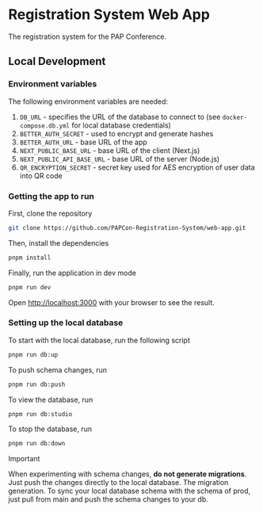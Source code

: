 # Registration System Web App

The registration system for the PAP Conference.

## Local Development

### Environment variables
The following environment variables are needed:
1. `DB_URL` - specifies the URL of the database to connect to (see `docker-compose.db.yml` for local database credentials)
2. `BETTER_AUTH_SECRET` - used to encrypt and generate hashes
3. `BETTER_AUTH_URL` - base URL of the app
4. `NEXT_PUBLIC_BASE_URL` - base URL of the client (Next.js)
5. `NEXT_PUBLIC_API_BASE_URL` - base URL of the server (Node.js)
6. `QR_ENCRYPTION_SECRET` - secret key used for AES encryption of user data into QR code

### Getting the app to run

First, clone the repository

```bash
git clone https://github.com/PAPCon-Registration-System/web-app.git
```

Then, install the dependencies


```bash
pnpm install
```

Finally, run the application in dev mode

```bash
pnpm run dev
```

Open [http://localhost:3000](http://localhost:3000) with your browser to see the result.

### Setting up the local database

To start with the local database, run the following script

```bash
pnpm run db:up
```

To push schema changes, run

```bash
pnpm run db:push
```

To view the database, run

```bash
pnpm run db:studio
```

To stop the database, run

```bash
pnpm run db:down
```

> [!important]
> When experimenting with schema changes, **do not generate migrations**. Just push the changes directly to the local database. The migration generation. To sync your local database schema with the schema of prod, just pull from main and push the schema changes to your db.

